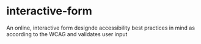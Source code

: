 # interactive-form
 An online, interactive form designde accessibility best practices in mind as according to the WCAG and validates user input
